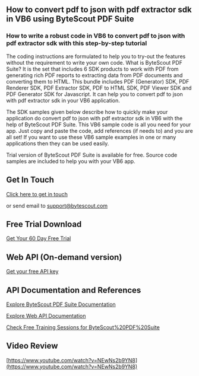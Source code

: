 ## How to convert pdf to json with pdf extractor sdk in VB6 using ByteScout PDF Suite

### How to write a robust code in VB6 to convert pdf to json with pdf extractor sdk with this step-by-step tutorial

The coding instructions are formulated to help you to try-out the features without the requirement to write your own code. What is ByteScout PDF Suite? It is the set that includes 6 SDK products to work with PDF from generating rich PDF reports to extracting data from PDF documents and converting them to HTML. This bundle includes PDF (Generator) SDK, PDF Renderer SDK, PDF Extractor SDK, PDF to HTML SDK, PDF Viewer SDK and PDF Generator SDK for Javascript. It can help you to convert pdf to json with pdf extractor sdk in your VB6 application.

The SDK samples given below describe how to quickly make your application do convert pdf to json with pdf extractor sdk in VB6 with the help of ByteScout PDF Suite. This VB6 sample code is all you need for your app. Just copy and paste the code, add references (if needs to) and you are all set! If you want to use these VB6 sample examples in one or many applications then they can be used easily.

Trial version of ByteScout PDF Suite is available for free. Source code samples are included to help you with your VB6 app.

## Get In Touch

[Click here to get in touch](https://bytescout.zendesk.com/hc/en-us/requests/new?subject=ByteScout%20PDF%20Suite%20Question)

or send email to [support@bytescout.com](mailto:support@bytescout.com?subject=ByteScout%20PDF%20Suite%20Question) 

## Free Trial Download

[Get Your 60 Day Free Trial](https://bytescout.com/download/web-installer?utm_source=github-readme)

## Web API (On-demand version)

[Get your free API key](https://pdf.co/documentation/api?utm_source=github-readme)

## API Documentation and References

[Explore ByteScout PDF Suite Documentation](https://bytescout.com/documentation/index.html?utm_source=github-readme)

[Explore Web API Documentation](https://pdf.co/documentation/api?utm_source=github-readme)

[Check Free Training Sessions for ByteScout%20PDF%20Suite](https://academy.bytescout.com/)

## Video Review

[https://www.youtube.com/watch?v=NEwNs2b9YN8](https://www.youtube.com/watch?v=NEwNs2b9YN8)